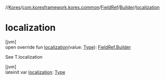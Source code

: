 //[Kores](../../../../index.md)/[com.koresframework.kores.common](../../index.md)/[FieldRef](../index.md)/[Builder](index.md)/[localization](localization.md)

# localization

[jvm]\
open override fun [localization](localization.md)(value: [Type](https://docs.oracle.com/javase/8/docs/api/java/lang/reflect/Type.html)): [FieldRef.Builder](index.md)

See T.localization

[jvm]\
lateinit var [localization](localization.md): [Type](https://docs.oracle.com/javase/8/docs/api/java/lang/reflect/Type.html)
